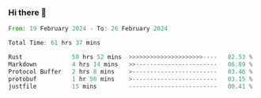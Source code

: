 ### Hi there 👋

<!--START_SECTION:waka-->

```rust
From: 19 February 2024 - To: 26 February 2024

Total Time: 61 hrs 37 mins

Rust              50 hrs 52 mins  >>>>>>>>>>>>>>>>>>>>>----   82.53 %
Markdown          4 hrs 14 mins   >>-----------------------   06.89 %
Protocol Buffer   2 hrs 8 mins    >------------------------   03.46 %
protobuf          1 hr 56 mins    >------------------------   03.15 %
justfile          15 mins         -------------------------   00.41 %
```

<!--END_SECTION:waka-->

<!--
**crrow/crrow** is a ✨ _special_ ✨ repository because its `README.md` (this file) appears on your GitHub profile.

Here are some ideas to get you started:

- 🔭 I’m currently working on ...
- 🌱 I’m currently learning ...
- 👯 I’m looking to collaborate on ...
- 🤔 I’m looking for help with ...
- 💬 Ask me about ...
- 📫 How to reach me: ...
- 😄 Pronouns: ...
- ⚡ Fun fact: ...
-->
